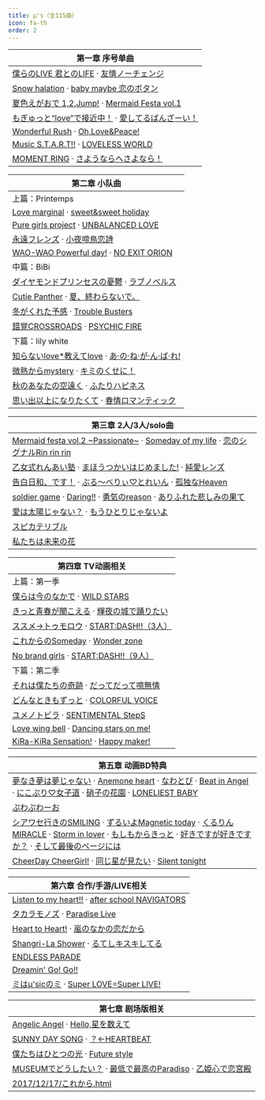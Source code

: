 ```yaml
---
title: μ's（全115曲）
icon: fa-th
order: 2
---
```


|第一章 序号单曲|
|-|
|<a href="2018/04/10/僕らのLIVE-君とのLIFE.html">僕らのLIVE 君とのLIFE</a> · <a href="2018/04/09/友情ノーチェンジ.html">友情ノーチェンジ</a>|
|<a href="2018/04/08/Snow-halation.html">Snow halation</a> · <a href="2018/04/07/baby-maybe-恋のボタン.html">baby maybe 恋のボタン</a>|
|<a href="2018/04/06/夏色えがおで-1,2,Jump!.html">夏色えがおで 1,2,Jump!</a> · <a href="2018/04/05/Mermaid-Festa-vol.1.html">Mermaid Festa vol.1</a>|
|<a href="2018/04/04/もぎゅっと-love-で接近中.html">もぎゅっと“love”で接近中！</a> · <a href="2018/04/03/愛してるばんざーい.html">愛してるばんざーい！</a>|
|<a href="2018/04/02/Wonderful-Rush.html">Wonderful Rush</a> · <a href="2018/04/01/Oh,Love&Peace!.html">Oh,Love&Peace!</a>|
|<a href="2018/03/31/Music-S.T.A.R.T!!.html">Music S.T.A.R.T!!</a> · <a href="2018/03/30/LOVELESS-WORLD.html">LOVELESS WORLD</a>|
|<a href="2018/03/29/MOMENT-RING.html">MOMENT RING</a> · <a href="2018/03/28/さようならへさよなら.html">さようならへさよなら！</a>|

|第二章 小队曲|
|-|
|上篇：Printemps|
|<a href="2018/03/27/Love-marginal.html">Love marginal</a> · <a href="2018/03/26/sweet&sweet-holiday.html">sweet&sweet holiday</a>|
|<a href="2018/03/25/Pure-girls-project.html">Pure girls project</a> · <a href="2018/03/24/UNBALANCED-LOVE.html">UNBALANCED LOVE</a>|
|<a href="2018/03/23/永遠フレンズ.html">永遠フレンズ</a> · <a href="2018/03/22/小夜啼鳥恋詩.html">小夜啼鳥恋詩</a>|
|<a href="2018/03/21/WAO-WAO-Powerful-day!.html">WAO-WAO Powerful day!</a> · <a href="2018/03/20/NO-EXIT-ORION.html">NO EXIT ORION</a>|
|中篇：BiBi|
|<a href="2018/03/19/ダイヤモンドプリンセスの憂鬱.html">ダイヤモンドプリンセスの憂鬱</a> · <a href="2018/03/18/ラブノベルス.html">ラブノベルス</a>|
|<a href="2018/03/17/Cutie-Panther.html">Cutie Panther</a> · <a href="2018/03/16/夏-終わらないで.html">夏、終わらないで。</a>|
|<a href="2018/03/15/冬がくれた予感.html">冬がくれた予感</a> · <a href="2018/03/14/Trouble-Busters.html">Trouble Busters</a>|
|<a href="2018/03/13/錯覚CROSSROADS.html">錯覚CROSSROADS</a> · <a href="2018/03/12/PSYCHIC-FIRE.html">PSYCHIC FIRE</a>|
|下篇：lily white|
|<a href="2018/03/11/知らないlove-教えてlove.html">知らないlove*教えてlove</a> · <a href="2018/03/10/あ-の-ね-が-ん-ば-れ!.html">あ·の·ね·が·ん·ば·れ!</a>|
|<a href="2018/03/09/微熱からmystery.html">微熱からmystery</a> · <a href="2018/03/08/キミのくせに.html">キミのくせに！</a>|
|<a href="2018/03/07/秋のあなたの空遠く.html">秋のあなたの空遠く</a> · <a href="2018/03/06/ふたりハピネス.html">ふたりハピネス</a>|
|<a href="2018/03/05/思い出以上になりたくて.html">思い出以上になりたくて</a> · <a href="2018/03/04/春情ロマンティック.html">春情ロマンティック</a>|

|第三章 2人/3人/solo曲|
|-|
|<a href="2018/03/03/Mermaid-festa-vol.2-~Passionate~.html">Mermaid festa vol.2 ~Passionate~</a> · <a href="2018/03/02/Someday-of-my-life.html">Someday of my life</a> · <a href="2018/03/01/恋のシグナルRin-rin-rin.html">恋のシグナルRin rin rin</a>|
|<a href="2018/02/28/乙女式れんあい塾.html">乙女式れんあい塾</a> · <a href="2018/02/27/まほうつかいはじめました!.html">まほうつかいはじめました!</a> · <a href="2018/02/26/純愛レンズ.html">純愛レンズ</a>|
|<a href="2018/02/25/告白日和-です.html">告白日和、です！</a> · <a href="2018/02/24/ぶる-べりぃ-とれいん.html">ぶる～べりぃ♡とれいん</a> · <a href="2018/02/23/孤独なHeaven.html">孤独なHeaven</a>|
|<a href="2018/02/22/soldier-game.html">soldier game</a> · <a href="2018/02/21/Daring!!.html">Daring!!</a> · <a href="2018/02/20/勇気のreason.html">勇気のreason</a> · <a href="2018/02/19/ありふれた悲しみの果て.html">ありふれた悲しみの果て</a>|
|<a href="2018/02/18/愛は太陽じゃない.html">愛は太陽じゃない？</a> · <a href="2018/02/17/もうひとりじゃないよ.html">もうひとりじゃないよ</a>|
|<a href="2018/02/16/スピカテリブル.html">スピカテリブル</a>|
|<a href="2018/02/15/私たちは未来の花.html">私たちは未来の花</a>|

|第四章 TV动画相关|
|-|
|上篇：第一季|
|<a href="2018/02/14/僕らは今のなかで.html">僕らは今のなかで</a> · <a href="2018/02/13/WILD-STARS.html">WILD STARS</a>|
|<a href="2018/02/12/きっと青春が聞こえる.html">きっと青春が聞こえる</a> · <a href="2018/02/11/輝夜の城で踊りたい.html">輝夜の城で踊りたい</a>|
|<a href="2018/02/10/ススメ-トゥモロウ.html">ススメ→トゥモロウ</a> · <a href="2018/02/09/START-DASH!!-3人.html">START:DASH!!（3人）</a>|
|<a href="2018/02/08/これからのSomeday.html">これからのSomeday</a> · <a href="2018/02/07/Wonder-zone.html">Wonder zone</a>|
|<a href="2018/02/06/No-brand-girls.html">No brand girls</a> · <a href="2018/02/05/START-DASH!!-9人.html">START:DASH!!（9人）</a>|
|下篇：第二季|
|<a href="2018/02/04/それは僕たちの奇跡.html">それは僕たちの奇跡</a> · <a href="2018/02/03/だってだって噫無情.html">だってだって噫無情</a>|
|<a href="2018/02/02/どんなときもずっと.html">どんなときもずっと</a> · <a href="2018/02/01/COLORFUL-VOICE.html">COLORFUL VOICE</a>|
|<a href="2018/01/31/ユメノトビラ.html">ユメノトビラ</a> · <a href="2018/01/30/SENTIMENTAL-StepS.html">SENTIMENTAL StepS</a>|
|<a href="2018/01/29/Love-wing-bell.html">Love wing bell</a> · <a href="2018/01/28/Dancing-stars-on-me!.html">Dancing stars on me!</a>|
|<a href="2018/01/27/KiRa-KiRa-Sensation!.html">KiRa-KiRa Sensation!</a> · <a href="2018/01/26/Happy-maker!.html">Happy maker!</a>|

|第五章 动画BD特典|
|-|
|<a href="2018/01/25/夢なき夢は夢じゃない.html">夢なき夢は夢じゃない</a> · <a href="2018/01/24/Anemone-heart.html">Anemone heart</a> · <a href="2018/01/23/なわとび.html">なわとび</a> · <a href="2018/01/22/Beat-in-Angel.html">Beat in Angel</a> · <a href="2018/01/21/にこぷり-女子道.html">にこぷり♡女子道</a> · <a href="2018/01/20/硝子の花園.html">硝子の花園</a> · <a href="2018/01/19/LONELIEST-BABY.html">LONELIEST BABY</a>|
|<a href="2018/01/18/ぷわぷわーお.html">ぷわぷわーお</a>|
|<a href="2018/01/17/シアワセ行きのSMILING.html">シアワセ行きのSMILING</a> · <a href="2018/01/16/ずるいよMagnetic-today.html">ずるいよMagnetic today</a> · <a href="2018/01/15/くるりんMIRACLE.html">くるりんMIRACLE</a> · <a href="2018/01/14/Storm-in-lover.html">Storm in lover</a> · <a href="2018/01/13/もしもからきっと.html">もしもからきっと</a> · <a href="2018/01/12/好きですが好きですか.html">好きですが好きですか？</a> · <a href="2018/01/11/そして最後のページには.html">そして最後のページには</a>|
|<a href="2018/01/10/CheerDay-CheerGirl!.html">CheerDay CheerGirl!</a> · <a href="2018/01/09/同じ星が見たい.html">同じ星が見たい</a> · <a href="2018/01/08/Silent-tonight.html">Silent tonight</a>|

|第六章 合作/手游/LIVE相关|
|-|
|<a href="2018/01/07/Listen-to-my-heart!!.html">Listen to my heart!!</a> · <a href="2018/01/06/after-school-NAVIGATORS.html">after school NAVIGATORS</a>|
|<a href="2018/01/05/タカラモノズ.html">タカラモノズ</a> · <a href="2018/01/04/Paradise-Live.html">Paradise Live</a>|
|<a href="2018/01/03/Heart-to-Heart!.html">Heart to Heart!</a> · <a href="2018/01/02/嵐のなかの恋だから.html">嵐のなかの恋だから</a>|
|<a href="2018/01/01/Shangri-La-Shower.html">Shangri-La Shower</a> · <a href="2017/12/31/るてしキスキしてる.html">るてしキスキしてる</a>|
|<a href="2017/12/30/ENDLESS-PARADE.html">ENDLESS PARADE</a>|
|<a href="2017/12/29/Dreamin'-Go!-Go!!.html">Dreamin' Go! Go!!</a>|
|<a href="2017/12/28/ミはμ'sicのミ.html">ミはμ'sicのミ</a> · <a href="2017/12/27/Super-LOVE=Super-LIVE!.html">Super LOVE=Super LIVE!</a>|

|第七章 剧场版相关|
|-|
|<a href="2017/12/26/Angelic-Angel.html">Angelic Angel</a> · <a href="2017/12/25/Hello,星を数えて.html">Hello,星を数えて</a>|
|<a href="2017/12/24/SUNNY-DAY-SONG.html">SUNNY DAY SONG</a> · <a href="2017/12/23/HEARTBEAT.html">？←HEARTBEAT</a>|
|<a href="2017/12/22/僕たちはひとつの光.html">僕たちはひとつの光</a> · <a href="2017/12/21/Future-style.html">Future style</a>|
|<a href="2017/12/20/MUSEUMでどうしたい.html">MUSEUMでどうしたい？</a> · <a href="2017/12/19/最低で最高のParadiso.html">最低で最高のParadiso</a> · <a href="2017/12/18/乙姫心で恋宮殿.html">乙姫心で恋宮殿</a>|
|<a href="2017/12/17/これから.html">2017/12/17/これから.html</a>|
